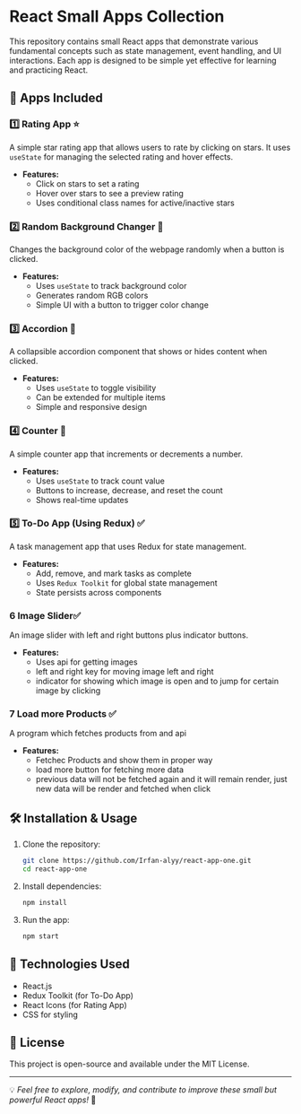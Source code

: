 # React Small Apps Collection

This repository contains small React apps that demonstrate various fundamental concepts such as state management, event handling, and UI interactions. Each app is designed to be simple yet effective for learning and practicing React.

## 📌 Apps Included

### 1️⃣ Rating App ⭐
A simple star rating app that allows users to rate by clicking on stars. It uses `useState` for managing the selected rating and hover effects.

- **Features:**
  - Click on stars to set a rating
  - Hover over stars to see a preview rating
  - Uses conditional class names for active/inactive stars

### 2️⃣ Random Background Changer 🎨
Changes the background color of the webpage randomly when a button is clicked.

- **Features:**
  - Uses `useState` to track background color
  - Generates random RGB colors
  - Simple UI with a button to trigger color change

### 3️⃣ Accordion 📜
A collapsible accordion component that shows or hides content when clicked.

- **Features:**
  - Uses `useState` to toggle visibility
  - Can be extended for multiple items
  - Simple and responsive design

### 4️⃣ Counter 🔢
A simple counter app that increments or decrements a number.

- **Features:**
  - Uses `useState` to track count value
  - Buttons to increase, decrease, and reset the count
  - Shows real-time updates

### 5️⃣ To-Do App (Using Redux) ✅
A task management app that uses Redux for state management.

- **Features:**
  - Add, remove, and mark tasks as complete
  - Uses `Redux Toolkit` for global state management
  - State persists across components

### 6 Image Slider✅
An image slider with left and right buttons plus indicator buttons.

- **Features:**
  - Uses api for getting images
  - left and right key for moving image left and right
  - indicator for showing which image is open and to jump for certain image by clicking

### 7 Load more Products ✅
A program which fetches products from and api

- **Features:**
  - Fetchec Products and show them in proper way
  - load more button for fetching more data 
  - previous data will not be fetched again and it will remain render, just new data will be render and fetched when click

## 🛠 Installation & Usage
1. Clone the repository:
   ```sh
   git clone https://github.com/Irfan-alyy/react-app-one.git
   cd react-app-one
   ```
2. Install dependencies:
   ```sh
   npm install
   ```
3. Run the app:
   ```sh
   npm start
   ```

## 🔗 Technologies Used
- React.js
- Redux Toolkit (for To-Do App)
- React Icons (for Rating App)
- CSS for styling

## 📜 License
This project is open-source and available under the MIT License.

---
💡 *Feel free to explore, modify, and contribute to improve these small but powerful React apps!* 🚀


